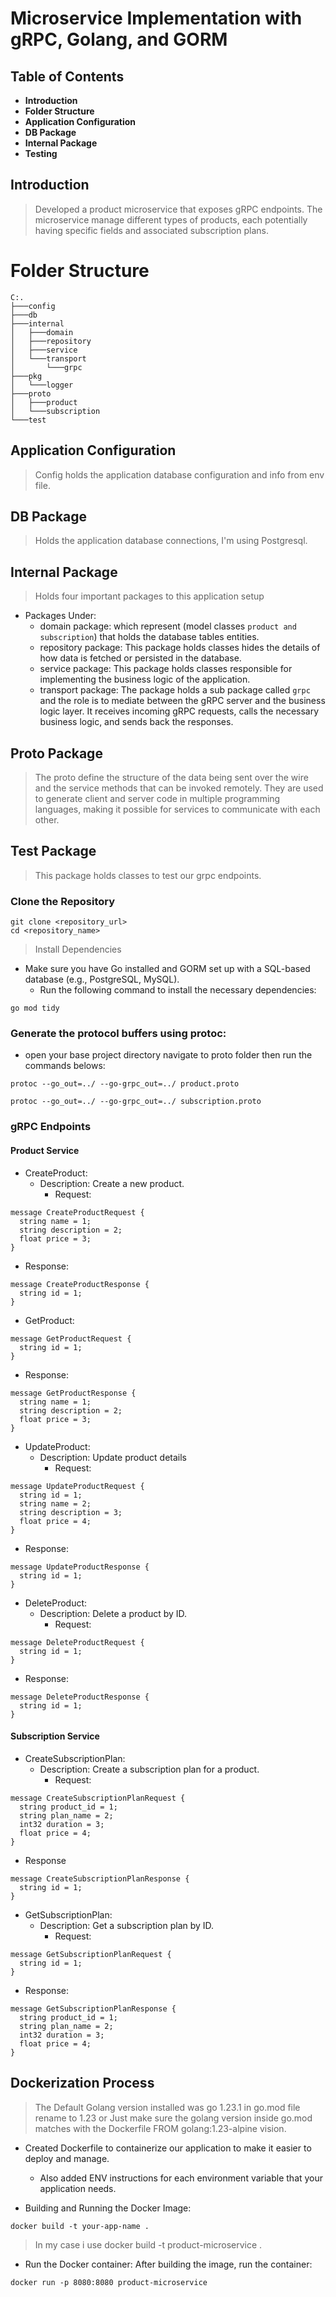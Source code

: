 # Microservice Implementation with gRPC, Golang, and GORM


## Table of Contents
* **Introduction**
* **Folder Structure**
* **Application Configuration**
* **DB Package**
* **Internal Package**
* **Testing**
  
## Introduction
> Developed a product microservice that exposes gRPC endpoints. The microservice manage different types of products, each potentially having specific fields and associated subscription plans. 

# Folder Structure 
```
C:.
├───config
├───db
├───internal
│   ├───domain
│   ├───repository
│   ├───service
│   └───transport
│       └───grpc
├───pkg
│   └───logger 
├───proto      
│   ├───product
│   └───subscription
└───test

```

## Application Configuration 
> Config holds the application database configuration and info from env file.

## DB Package 
> Holds the application database connections, I'm using Postgresql.

## Internal Package
> Holds four important packages to this application setup
- Packages Under:
    - domain package: which represent (model classes `product and subscription`) that holds the database tables entities.
    - repository package: This package holds classes hides the details of how data is fetched or persisted in the database.
    - service package: This package holds classes responsible for implementing the business logic of the application.
    - transport package: The package holds a sub package called `grpc` and the role is to mediate between the gRPC server and the business logic layer. It receives incoming gRPC requests, calls the necessary business logic, and sends back the responses.

## Proto Package
> The proto define the structure of the data being sent over the wire and the service methods that can be invoked remotely. They are used to generate client and server code in multiple programming languages, making it possible for services to communicate with each other.

## Test Package
> This package holds classes to test our grpc endpoints.

### Clone the Repository
```
git clone <repository_url>
cd <repository_name>
```
> Install Dependencies
- Make sure you have Go installed and GORM set up with a SQL-based database (e.g., PostgreSQL, MySQL).
    - Run the following command to install the necessary dependencies:

```
go mod tidy
```
### Generate the protocol buffers using protoc:
- open your base project directory navigate to proto folder then run the commands belows:
```
protoc --go_out=../ --go-grpc_out=../ product.proto

protoc --go_out=../ --go-grpc_out=../ subscription.proto
```

### gRPC Endpoints
#### Product Service
- CreateProduct:
    - Description: Create a new product.
        - Request:
```
message CreateProductRequest {
  string name = 1;
  string description = 2;
  float price = 3;
}

```

- Response:
```
message CreateProductResponse {
  string id = 1;
}
```
- GetProduct:
```
message GetProductRequest {
  string id = 1;
}
```
- Response:

```
message GetProductResponse {
  string name = 1;
  string description = 2;
  float price = 3;
}

```
- UpdateProduct:
    - Description: Update product details
        - Request:

```
message UpdateProductRequest {
  string id = 1;
  string name = 2;
  string description = 3;
  float price = 4;
}

```

- Response:

```
message UpdateProductResponse {
  string id = 1;
}
```
- DeleteProduct:
    - Description: Delete a product by ID.
        - Request:
```
message DeleteProductRequest {
  string id = 1;
}
```

- Response:
```
message DeleteProductResponse {
  string id = 1;
}
```
#### Subscription Service
- CreateSubscriptionPlan:
    - Description: Create a subscription plan for a product.
        - Request:
```
message CreateSubscriptionPlanRequest {
  string product_id = 1;
  string plan_name = 2;
  int32 duration = 3;
  float price = 4;
}
```

-  Response

```
message CreateSubscriptionPlanResponse {
  string id = 1;
}
```

- GetSubscriptionPlan:
    - Description: Get a subscription plan by ID.
        - Request:
```
message GetSubscriptionPlanRequest {
  string id = 1;
}

```

- Response:
```
message GetSubscriptionPlanResponse {
  string product_id = 1;
  string plan_name = 2;
  int32 duration = 3;
  float price = 4;
}

```
## Dockerization Process

> The Default Golang version installed was go 1.23.1 in go.mod file rename to 1.23 or Just make sure the golang version inside go.mod matches with the Dockerfile FROM golang:1.23-alpine vision.

- Created Dockerfile to containerize our application to make it easier to deploy and manage.
    - Also added ENV instructions for each environment variable that your application needs.

- Building and Running the Docker Image:
```
docker build -t your-app-name .
```
> In my case i use docker build -t product-microservice .

- Run the Docker container: After building the image, run the container:
```
docker run -p 8080:8080 product-microservice
```
